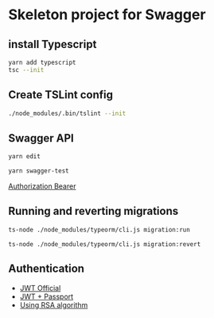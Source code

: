 # Skeleton project for Swagger

## install Typescript

```sh
yarn add typescript
tsc --init
```

## Create TSLint config

```sh
./node_modules/.bin/tslint --init
```

## Swagger API

```sh
yarn edit
```

```sh
yarn swagger-test
```

[Authorization Bearer](https://swagger.io/docs/specification/authentication/bearer-authentication/)

## Running and reverting migrations

```sh
ts-node ./node_modules/typeorm/cli.js migration:run
```

```
ts-node ./node_modules/typeorm/cli.js migration:revert
```

## Authentication

- [JWT Official](https://jwt.io/)
- [JWT + Passport](https://medium.com/front-end-weekly/learn-using-jwt-with-passport-authentication-9761539c4314)
- [Using RSA algorithm](https://medium.com/@siddharthac6/json-web-token-jwt-the-right-way-of-implementing-with-node-js-65b8915d550e)
